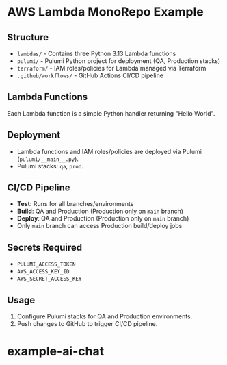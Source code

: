 # AWS Lambda MonoRepo Example

## Structure

- `lambdas/` - Contains three Python 3.13 Lambda functions
- `pulumi/` - Pulumi Python project for deployment (QA, Production stacks)
- `terraform/` - IAM roles/policies for Lambda managed via Terraform
- `.github/workflows/` - GitHub Actions CI/CD pipeline

## Lambda Functions
Each Lambda function is a simple Python handler returning "Hello World".

## Deployment
- Lambda functions and IAM roles/policies are deployed via Pulumi (`pulumi/__main__.py`).
- Pulumi stacks: `qa`, `prod`.

## CI/CD Pipeline
- **Test**: Runs for all branches/environments
- **Build**: QA and Production (Production only on `main` branch)
- **Deploy**: QA and Production (Production only on `main` branch)
- Only `main` branch can access Production build/deploy jobs

## Secrets Required
- `PULUMI_ACCESS_TOKEN`
- `AWS_ACCESS_KEY_ID`
- `AWS_SECRET_ACCESS_KEY`

## Usage
1. Configure Pulumi stacks for QA and Production environments.
2. Push changes to GitHub to trigger CI/CD pipeline.
# example-ai-chat